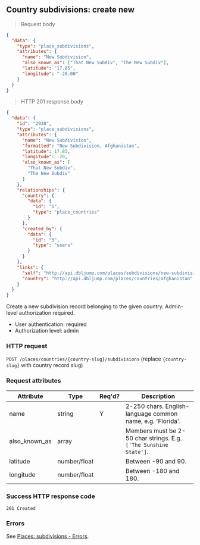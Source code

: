 ## Country subdivisions: create new

> Request body

```JSON
{
  "data": {
    "type": "place_subdivisions",
    "attributes": {
      "name": "New Subdivision",
      "also_known_as": ["That New Subdiv", "The New Subdiv"],
      "latitude": "17.85",
      "longitude": "-20.00"
    }
  }
}
```

> HTTP 201 response body

```JSON
{
  "data": {
    "id": "2938",
    "type": "place_subdivisions",
    "attributes": {
      "name": "New Subdivision",
      "formatted": "New Subdivision, Afghanistan",
      "latitude": 17.85,
      "longitude": -20,
      "also_known_as": [
        "That New Subdiv",
        "The New Subdiv"
      ]
    },
    "relationships": {
      "country": {
        "data": {
          "id": "1",
          "type": "place_countries"
        }
      },
      "created_by": {
        "data": {
          "id": "3",
          "type": "users"
        }
      }
    },
    "links": {
      "self": "http://api.dbljump.com/places/subdivisions/new-subdivision-afghanistan",
      "country": "http://api.dbljump.com/places/countries/afghanistan"
    }
  }
}
```

Create a new subdivision record belonging to the given country. Admin-level authorization required.

* User authentication: required
* Authorization level: admin

### HTTP request

`POST /places/countries/{country-slug}/subdivisions` (replace `{country-slug}` with country record slug)

### Request attributes

Attribute | Type | Req'd? | Description
--------- | ---- | ------ | -----------
name | string | Y | 2-250 chars. English-language common name, e.g. 'Florida'.
also_known_as | array | | Members must be 2-50 char strings. E.g. `['The Sunshine State']`.
latitude | number/float | | Between -90 and 90.
longitude | number/float | | Between -180 and 180.

### Success HTTP response code

`201 Created`

### Errors

See [Places: subdivisions - Errors](#subdivs_errors).
